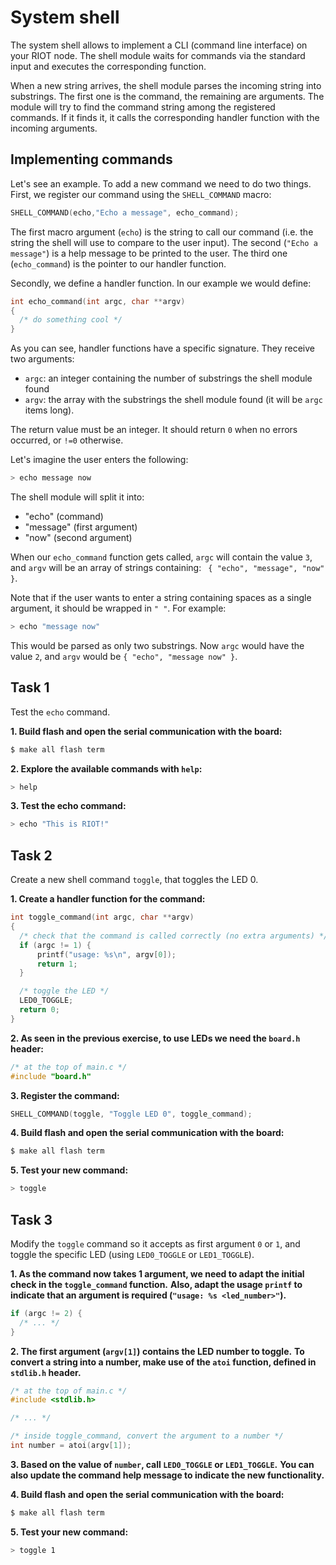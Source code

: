 # System shell

The system shell allows to implement a CLI (command line interface) on your RIOT
node. The shell module waits for commands via the standard input and executes
the corresponding function.

When a new string arrives, the shell module parses the incoming string into
substrings. The first one is the command, the remaining are arguments. The
module will try to find the command string among the registered commands. If it
finds it, it calls the corresponding handler function with the incoming
arguments.

## Implementing commands

Let's see an example. To add a new command we need to do two things. First, we
register our command using the `SHELL_COMMAND` macro:
```C
SHELL_COMMAND(echo,"Echo a message", echo_command);
```

The first macro argument (`echo`) is the string to call our command (i.e. the string the shell will
use to compare to the user input). The second (`"Echo a message"`) is a help message to be
printed to the user. The third one (`echo_command`) is the pointer to our handler function.

Secondly, we define a handler function. In our example we would define:

```C
int echo_command(int argc, char **argv)
{
  /* do something cool */
}
```

As you can see, handler functions have a specific signature. They receive
two arguments:

- `argc`: an integer containing the number of substrings the shell module found
- `argv`: the array with the substrings the shell module found (it will be
  `argc` items long).

The return value must be an integer. It should return `0` when no errors occurred, or
`!=0` otherwise.

Let's imagine the user enters the following:
```sh
> echo message now
```
The shell module will split it into:
- "echo" (command)
- "message" (first argument)
- "now" (second argument)

When our `echo_command` function gets called, `argc` will contain the value
`3`, and `argv` will be an array of strings containing: ` { "echo", "message",
"now" }`.

Note that if the user wants to enter a string containing spaces as a single
argument, it should be wrapped in `" "`. For example:
```sh
> echo "message now"
```
This would be parsed as only two substrings.
Now `argc` would have the value `2`, and `argv` would be `{ "echo", "message now" }`.

## Task 1
Test the `echo` command.

**1. Build flash and open the serial communication with the board:**
```sh
$ make all flash term
```

**2. Explore the available commands with `help`:**
```sh
> help
```

**3. Test the echo command:**
```sh
> echo "This is RIOT!"
```

## Task 2

Create a new shell command `toggle`, that toggles the LED 0.

**1. Create a handler function for the command:**
```C
int toggle_command(int argc, char **argv)
{
  /* check that the command is called correctly (no extra arguments) */
  if (argc != 1) {
      printf("usage: %s\n", argv[0]);
      return 1;
  }

  /* toggle the LED */
  LED0_TOGGLE;
  return 0;
}
```

**2. As seen in the previous exercise, to use LEDs we need the `board.h` header:**
```C
/* at the top of main.c */
#include "board.h"
```

**3. Register the command:**
```C
SHELL_COMMAND(toggle, "Toggle LED 0", toggle_command);
```

**4. Build flash and open the serial communication with the board:**
```sh
$ make all flash term
```

**5. Test your new command:**
```sh
> toggle
```

## Task 3

Modify the `toggle` command so it accepts as first argument `0` or `1`, and toggle
the specific LED (using `LED0_TOGGLE` or `LED1_TOGGLE`).

**1. As the command now takes 1 argument, we need to adapt the initial check in the `toggle_command` function.**
**Also, adapt the usage `printf` to indicate that an argument is required (`"usage: %s <led_number>"`).**
```C
if (argc != 2) {
  /* ... */
}
```

**2. The first argument (`argv[1]`) contains the LED number to toggle.**
**To convert a string into a number, make use of the `atoi` function, defined in `stdlib.h` header.**

```C
/* at the top of main.c */
#include <stdlib.h>

/* ... */

/* inside toggle_command, convert the argument to a number */
int number = atoi(argv[1]);
```

**3. Based on the value of `number`, call `LED0_TOGGLE` or `LED1_TOGGLE`.**
**You can also update the command help message to indicate the new functionality.**

**4. Build flash and open the serial communication with the board:**
```sh
$ make all flash term
```

**5. Test your new command:**
```sh
> toggle 1
```
